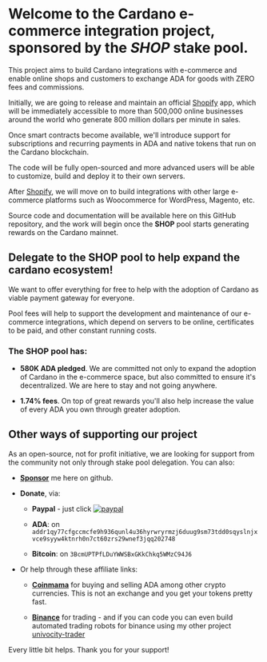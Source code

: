 # Welcome to the Cardano e-commerce integration project, sponsored by the *_SHOP_* stake pool. 

This project aims to build Cardano integrations with e-commerce and enable 
online shops and customers to exchange ADA for goods with ZERO fees and 
commissions.

Initially, we are going to release and maintain an official
[Shopify](https://www.shopify.com/?ref=univocity)  app, which will be 
immediately accessible to more than 500,000 online businesses 
around the world who generate 800 million dollars per minute in sales.

Once smart contracts become available, we'll introduce support for subscriptions 
and recurring payments in ADA and native tokens that run on the Cardano 
blockchain.

The code will be fully open-sourced and more advanced users will be able to 
customize, build and deploy it to their own servers.

After [Shopify](https://www.shopify.com/?ref=univocity), we will move on to
build integrations with other large e-commerce platforms such as Woocommerce 
for WordPress, Magento, etc.

Source code and documentation will be available here on this GitHub repository,
and the work will begin once the **SHOP** pool starts generating rewards on the 
Cardano mainnet.

## Delegate to the **SHOP** pool to help expand the cardano ecosystem!

We want to offer everything for free to help with the adoption of Cardano as 
viable payment gateway for everyone.
 
Pool fees will help to support the development and maintenance of our e-commerce
integrations, which depend on servers to be online, certificates to be paid, and
other constant running costs.

### The **SHOP** pool has:

 - **580K ADA pledged**. We are committed not only to expand the adoption of Cardano in the e-commerce space, but also committed to ensure it's decentralized. We are here to stay and not going anywhere.
 
 - **1.74% fees**. On top of great rewards you'll also help increase the value 
of every ADA you own through greater adoption.  

## Other ways of supporting our project

As an open-source, not for profit initiative, we are looking for support
from the community not only through stake pool delegation. You can also:
  
 * **<a class="github-button" href="https://github.com/sponsors/jbax" data-icon="octicon-heart" aria-label="Sponsor @jbax on GitHub">Sponsor</a>** me here on github.

 * **Donate**, via:
  
   * **Paypal** - just click [![paypal](https://www.paypalobjects.com/en_US/i/btn/btn_donate_SM.gif)](https://www.paypal.com/cgi-bin/webscr?cmd=_s-xclick&hosted_button_id=JKH3JNHLL4Y42&source=url) 
   
   * **ADA**: on `addr1qy77cfgccmcfe9h936qunl4u36hyrwryrmzj6duug9sm73tdd0sqyslnjxvce9syyw4ktnrh0n7ct60zrs29wnef3jqq202748`
   
   * **Bitcoin**: on `3BcmUPTPfLDuYWWSBxGKkChkq5WMzC94J6`
   
  * Or help through these affiliate links:
   
     * **[Coinmama](https://go.coinmama.com/visit/?bta=56730&brand=coinmama)** for buying
        and selling ADA among other crypto currencies. This is not an exchange and you get your tokens pretty fast.
   
     * **[Binance](https://www.binance.com/en/register?ref=36767892)** for trading - 
        and if you can code you can even build automated trading robots for binance
        using my other project [univocity-trader](https://github.com/uniVocity/univocity-trader)
 
Every little bit helps. Thank you for your support!
